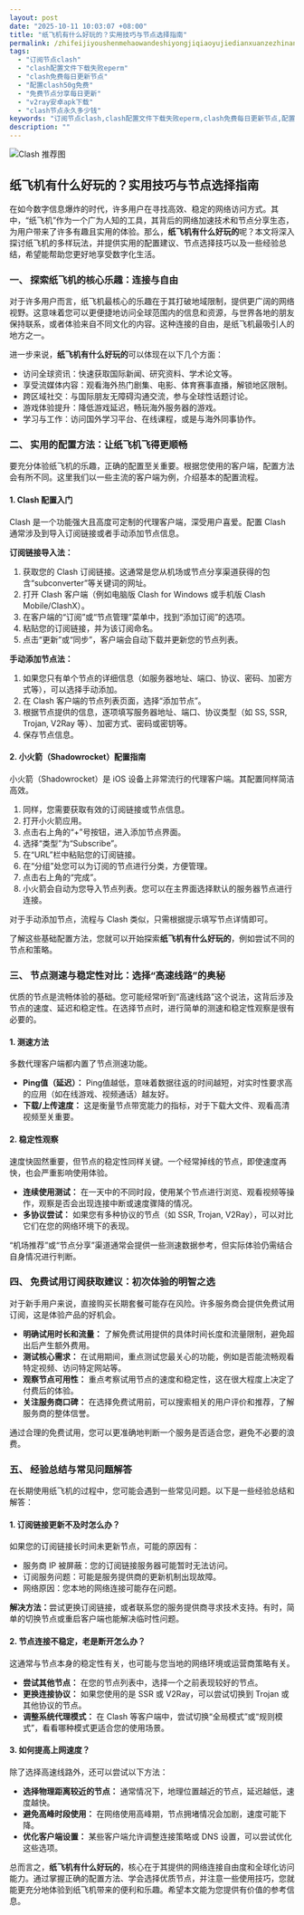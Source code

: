 ```yaml
---
layout: post
date: "2025-10-11 10:03:07 +08:00"
title: "纸飞机有什么好玩的？实用技巧与节点选择指南"
permalink: /zhifeijiyoushenmehaowandeshiyongjiqiaoyujiedianxuanzezhinan/
tags:
  - "订阅节点clash"
  - "clash配置文件下载失败eperm"
  - "clash免费每日更新节点"
  - "配置clash50g免费"
  - "免费节点分享每日更新"
  - "v2ray安卓apk下载"
  - "clash节点永久多少钱"
keywords: "订阅节点clash,clash配置文件下载失败eperm,clash免费每日更新节点,配置clash50g免费,免费节点分享每日更新,v2ray安卓apk下载,clash节点永久多少钱"
description: ""
---
```


![Clash 推荐图](https://clashjd.github.io/assets/img/一元机场订阅.png)

## 纸飞机有什么好玩的？实用技巧与节点选择指南


<p>在如今数字信息爆炸的时代，许多用户在寻找高效、稳定的网络访问方式。其中，“纸飞机”作为一个广为人知的工具，其背后的网络加速技术和节点分享生态，为用户带来了许多有趣且实用的体验。那么，<strong>纸飞机有什么好玩的</strong>呢？本文将深入探讨纸飞机的多样玩法，并提供实用的配置建议、节点选择技巧以及一些经验总结，希望能帮助您更好地享受数字化生活。</p>

<h3>一、 探索纸飞机的核心乐趣：连接与自由</h3>

<p>对于许多用户而言，纸飞机最核心的乐趣在于其打破地域限制，提供更广阔的网络视野。这意味着您可以更便捷地访问全球范围内的信息和资源，与世界各地的朋友保持联系，或者体验来自不同文化的内容。这种连接的自由，是纸飞机最吸引人的地方之一。</p>

<p>进一步来说，<strong>纸飞机有什么好玩的</strong>可以体现在以下几个方面：</p>
<ul>
    <li>访问全球资讯：快速获取国际新闻、研究资料、学术论文等。</li>
    <li>享受流媒体内容：观看海外热门剧集、电影、体育赛事直播，解锁地区限制。</li>
    <li>跨区域社交：与国际朋友无障碍沟通交流，参与全球性话题讨论。</li>
    <li>游戏体验提升：降低游戏延迟，畅玩海外服务器的游戏。</li>
    <li>学习与工作：访问国外学习平台、在线课程，或是与海外同事协作。</li>
</ul>

<h3>二、 实用的配置方法：让纸飞机飞得更顺畅</h3>

<p>要充分体验纸飞机的乐趣，正确的配置至关重要。根据您使用的客户端，配置方法会有所不同。这里我们以一些主流的客户端为例，介绍基本的配置流程。</p>

<h4>1. Clash 配置入门</h4>

<p>Clash 是一个功能强大且高度可定制的代理客户端，深受用户喜爱。配置 Clash 通常涉及到导入订阅链接或者手动添加节点信息。</p>
<p><strong>订阅链接导入法：</strong></p>
<ol>
    <li>获取您的 Clash 订阅链接。这通常是您从机场或节点分享渠道获得的包含“subconverter”等关键词的网址。</li>
    <li>打开 Clash 客户端（例如电脑版 Clash for Windows 或手机版 Clash Mobile/ClashX）。</li>
    <li>在客户端的“订阅”或“节点管理”菜单中，找到“添加订阅”的选项。</li>
    <li>粘贴您的订阅链接，并为该订阅命名。</li>
    <li>点击“更新”或“同步”，客户端会自动下载并更新您的节点列表。</li>
</ol>
<p><strong>手动添加节点法：</strong></p>
<ol>
    <li>如果您只有单个节点的详细信息（如服务器地址、端口、协议、密码、加密方式等），可以选择手动添加。</li>
    <li>在 Clash 客户端的节点列表页面，选择“添加节点”。</li>
    <li>根据节点提供的信息，逐项填写服务器地址、端口、协议类型（如 SS, SSR, Trojan, V2Ray 等）、加密方式、密码或密钥等。</li>
    <li>保存节点信息。</li>
</ol>

<h4>2. 小火箭（Shadowrocket）配置指南</h4>

<p>小火箭（Shadowrocket）是 iOS 设备上非常流行的代理客户端。其配置同样简洁高效。</p>
<ol>
    <li>同样，您需要获取有效的订阅链接或节点信息。</li>
    <li>打开小火箭应用。</li>
    <li>点击右上角的“+”号按钮，进入添加节点界面。</li>
    <li>选择“类型”为“Subscribe”。</li>
    <li>在“URL”栏中粘贴您的订阅链接。</li>
    <li>在“分组”处您可以为订阅的节点进行分类，方便管理。</li>
    <li>点击右上角的“完成”。</li>
    <li>小火箭会自动为您导入节点列表。您可以在主界面选择默认的服务器节点进行连接。</li>
</ol>
<p>对于手动添加节点，流程与 Clash 类似，只需根据提示填写节点详情即可。</p>

<p>了解这些基础配置方法，您就可以开始探索<strong>纸飞机有什么好玩的</strong>，例如尝试不同的节点和策略。</p>

<h3>三、 节点测速与稳定性对比：选择“高速线路”的奥秘</h3>

<p>优质的节点是流畅体验的基础。您可能经常听到“高速线路”这个说法，这背后涉及节点的速度、延迟和稳定性。在选择节点时，进行简单的测速和稳定性观察是很有必要的。</p>

<h4>1. 测速方法</h4>

<p>多数代理客户端都内置了节点测速功能。</p>
<ul>
    <li><strong>Ping值（延迟）：</strong> Ping值越低，意味着数据往返的时间越短，对实时性要求高的应用（如在线游戏、视频通话）越友好。</li>
    <li><strong>下载/上传速度：</strong> 这是衡量节点带宽能力的指标，对于下载大文件、观看高清视频至关重要。</li>
</ul>

<h4>2. 稳定性观察</h4>

<p>速度快固然重要，但节点的稳定性同样关键。一个经常掉线的节点，即使速度再快，也会严重影响使用体验。</p>
<ul>
    <li><strong>连续使用测试：</strong> 在一天中的不同时段，使用某个节点进行浏览、观看视频等操作，观察是否会出现连接中断或速度骤降的情况。</li>
    <li><strong>多协议尝试：</strong> 如果您有多种协议的节点（如 SSR, Trojan, V2Ray），可以对比它们在您的网络环境下的表现。</li>
</ul>

<p>“机场推荐”或“节点分享”渠道通常会提供一些测速数据参考，但实际体验仍需结合自身情况进行判断。</p>

<h3>四、 免费试用订阅获取建议：初次体验的明智之选</h3>

<p>对于新手用户来说，直接购买长期套餐可能存在风险。许多服务商会提供免费试用订阅，这是体验产品的好机会。</p>
<ul>
    <li><strong>明确试用时长和流量：</strong> 了解免费试用提供的具体时间长度和流量限制，避免超出后产生额外费用。</li>
    <li><strong>测试核心需求：</strong> 在试用期间，重点测试您最关心的功能，例如是否能流畅观看特定视频、访问特定网站等。</li>
    <li><strong>观察节点可用性：</strong> 重点考察试用节点的速度和稳定性，这在很大程度上决定了付费后的体验。</li>
    <li><strong>关注服务商口碑：</strong> 在选择免费试用前，可以搜索相关的用户评价和推荐，了解服务商的整体信誉。</li>
</ul>

<p>通过合理的免费试用，您可以更准确地判断一个服务是否适合您，避免不必要的浪费。</p>

<h3>五、 经验总结与常见问题解答</h3>

<p>在长期使用纸飞机的过程中，您可能会遇到一些常见问题。以下是一些经验总结和解答：</p>

<h4>1. 订阅链接更新不及时怎么办？</h4>

<p>如果您的订阅链接长时间未更新节点，可能的原因有：</p>
<ul>
    <li>服务商 IP 被屏蔽：您的订阅链接服务器可能暂时无法访问。</li>
    <li>订阅服务问题：可能是服务提供商的更新机制出现故障。</li>
    <li>网络原因：您本地的网络连接可能存在问题。</li>
</ul>
<p><strong>解决方法：</strong>尝试更换订阅链接，或者联系您的服务提供商寻求技术支持。有时，简单的切换节点或重启客户端也能解决临时性问题。</p>

<h4>2. 节点连接不稳定，老是断开怎么办？</h4>

<p>这通常与节点本身的稳定性有关，也可能与您当地的网络环境或运营商策略有关。</p>
<ul>
    <li><strong>尝试其他节点：</strong> 在您的节点列表中，选择一个之前表现较好的节点。</li>
    <li><strong>更换连接协议：</strong> 如果您使用的是 SSR 或 V2Ray，可以尝试切换到 Trojan 或其他协议的节点。</li>
    <li><strong>调整系统代理模式：</strong> 在 Clash 等客户端中，尝试切换“全局模式”或“规则模式”，看看哪种模式更适合您的使用场景。</li>
</ul>

<h4>3. 如何提高上网速度？</h4>

<p>除了选择高速线路外，还可以尝试以下方法：</p>
<ul>
    <li><strong>选择物理距离较近的节点：</strong> 通常情况下，地理位置越近的节点，延迟越低，速度越快。</li>
    <li><strong>避免高峰时段使用：</strong> 在网络使用高峰期，节点拥堵情况会加剧，速度可能下降。</li>
    <li><strong>优化客户端设置：</strong> 某些客户端允许调整连接策略或 DNS 设置，可以尝试优化这些选项。</li>
</ul>

<p>总而言之，<strong>纸飞机有什么好玩的</strong>，核心在于其提供的网络连接自由度和全球化访问能力。通过掌握正确的配置方法、学会选择优质节点，并注意一些使用技巧，您就能更充分地体验到纸飞机带来的便利和乐趣。希望本文能为您提供有价值的参考信息。</p>